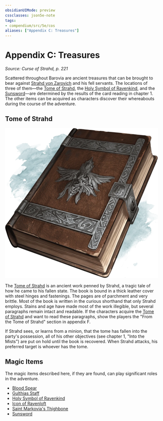 ```yaml
---
obsidianUIMode: preview
cssclasses: json5e-note
tags:
- compendium/src/5e/cos
aliases: ["Appendix C: Treasures"]
---
```

# Appendix C: Treasures
*Source: Curse of Strahd, p. 221* 

Scattered throughout Barovia are ancient treasures that can be brought to bear against [Strahd von Zarovich](/2-Mechanics/CLI/bestiary/npc/strahd-von-zarovich-cos.md) and his fell servants. The locations of three of them—the [Tome of Strahd](/2-Mechanics/CLI/items/tome-of-strahd-cos.md), the [Holy Symbol of Ravenkind](/2-Mechanics/CLI/items/holy-symbol-of-ravenkind-cos.md), and the [Sunsword](/2-Mechanics/CLI/items/sunsword-cos.md)—are determined by the results of the card reading in chapter 1. The other items can be acquired as characters discover their whereabouts during the course of the adventure.

## Tome of Strahd

![](https://raw.githubusercontent.com/5etools-mirror-2/5etools-img/main/adventure/CoS/136-cos18-01.webp#center)

The [Tome of Strahd](/2-Mechanics/CLI/items/tome-of-strahd-cos.md) is an ancient work penned by Strahd, a tragic tale of how he came to his fallen state. The book is bound in a thick leather cover with steel hinges and fastenings. The pages are of parchment and very brittle. Most of the book is written in the curious shorthand that only Strahd employs. Stains and age have made most of the work illegible, but several paragraphs remain intact and readable. If the characters acquire the [Tome of Strahd](/2-Mechanics/CLI/items/tome-of-strahd-cos.md) and want to read these paragraphs, show the players the "From the Tome of Strahd" section in appendix F.

If Strahd sees, or learns from a minion, that the tome has fallen into the party's possession, all of his other objectives (see chapter 1, "Into the Mists") are put on hold until the book is recovered. When Strahd attacks, his preferred target is whoever has the tome.

## Magic Items

The magic items described here, if they are found, can play significant roles in the adventure.

- [Blood Spear](/2-Mechanics/CLI/items/blood-spear-cos.md)  
- [Gulthias Staff](/2-Mechanics/CLI/items/gulthias-staff-cos.md)  
- [Holy Symbol of Ravenkind](/2-Mechanics/CLI/items/holy-symbol-of-ravenkind-cos.md)  
- [Icon of Ravenloft](/2-Mechanics/CLI/items/icon-of-ravenloft-cos.md)  
- [Saint Markovia's Thighbone](/2-Mechanics/CLI/items/saint-markovias-thighbone-cos.md)  
- [Sunsword](/2-Mechanics/CLI/items/sunsword-cos.md)